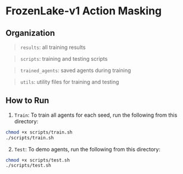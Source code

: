# FrozenLake-v1 Action Masking

## Organization
> `results`: all training results

> `scripts`: training and testing scripts

> `trained_agents`: saved agents during training

> `utils`: utility files for training and testing

## How to Run
1. `Train`: To train all agents for each seed, run the following from this directory:
```bash
chmod +x scripts/train.sh
./scripts/train.sh
```

2. `Test`: To demo agents, run the following from this directory:
```bash
chmod +x scripts/test.sh
./scripts/test.sh
```